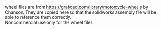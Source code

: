 wheel files are from https://grabcad.com/library/motorcycle-wheels by Chanson. They are copied here so that the solidworks assembly file will be able to reference them correctly.  
Noncommercial use only for the wheel files.
